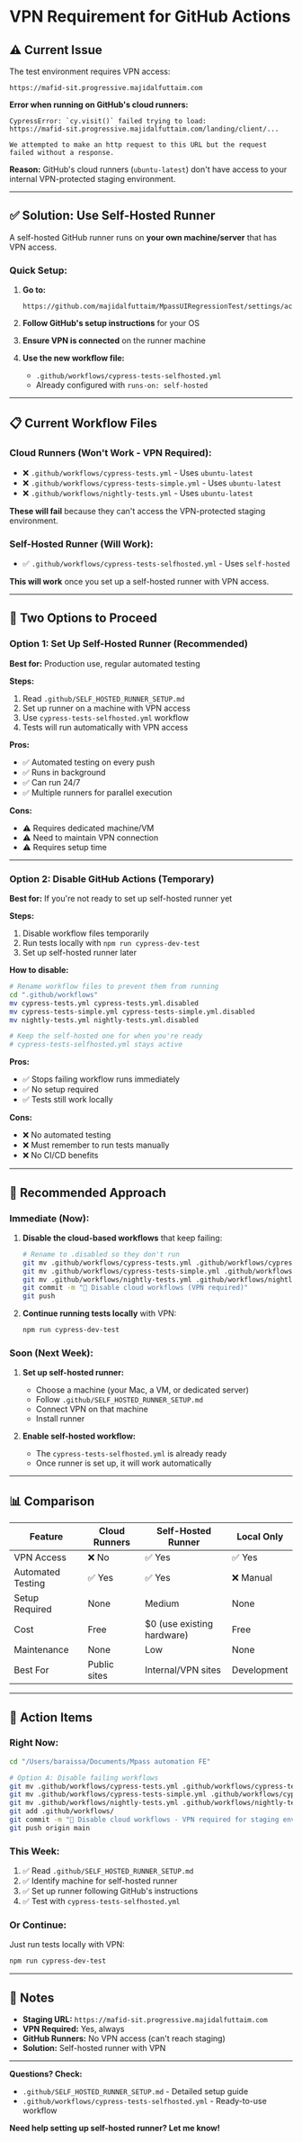 # VPN Requirement for GitHub Actions

## ⚠️ **Current Issue**

The test environment requires VPN access:
```
https://mafid-sit.progressive.majidalfuttaim.com
```

**Error when running on GitHub's cloud runners:**
```
CypressError: `cy.visit()` failed trying to load:
https://mafid-sit.progressive.majidalfuttaim.com/landing/client/...

We attempted to make an http request to this URL but the request failed without a response.
```

**Reason:** GitHub's cloud runners (`ubuntu-latest`) don't have access to your internal VPN-protected staging environment.

---

## ✅ **Solution: Use Self-Hosted Runner**

A self-hosted GitHub runner runs on **your own machine/server** that has VPN access.

### **Quick Setup:**

1. **Go to:**
   ```
   https://github.com/majidalfuttaim/MpassUIRegressionTest/settings/actions/runners/new
   ```

2. **Follow GitHub's setup instructions** for your OS

3. **Ensure VPN is connected** on the runner machine

4. **Use the new workflow file:**
   - `.github/workflows/cypress-tests-selfhosted.yml`
   - Already configured with `runs-on: self-hosted`

---

## 📋 **Current Workflow Files**

### **Cloud Runners (Won't Work - VPN Required):**
- ❌ `.github/workflows/cypress-tests.yml` - Uses `ubuntu-latest`
- ❌ `.github/workflows/cypress-tests-simple.yml` - Uses `ubuntu-latest`
- ❌ `.github/workflows/nightly-tests.yml` - Uses `ubuntu-latest`

**These will fail** because they can't access the VPN-protected staging environment.

### **Self-Hosted Runner (Will Work):**
- ✅ `.github/workflows/cypress-tests-selfhosted.yml` - Uses `self-hosted`

**This will work** once you set up a self-hosted runner with VPN access.

---

## 🎯 **Two Options to Proceed**

### **Option 1: Set Up Self-Hosted Runner (Recommended)**

**Best for:** Production use, regular automated testing

**Steps:**
1. Read `.github/SELF_HOSTED_RUNNER_SETUP.md`
2. Set up runner on a machine with VPN access
3. Use `cypress-tests-selfhosted.yml` workflow
4. Tests will run automatically with VPN access

**Pros:**
- ✅ Automated testing on every push
- ✅ Runs in background
- ✅ Can run 24/7
- ✅ Multiple runners for parallel execution

**Cons:**
- ⚠️ Requires dedicated machine/VM
- ⚠️ Need to maintain VPN connection
- ⚠️ Requires setup time

---

### **Option 2: Disable GitHub Actions (Temporary)**

**Best for:** If you're not ready to set up self-hosted runner yet

**Steps:**
1. Disable workflow files temporarily
2. Run tests locally with `npm run cypress-dev-test`
3. Set up self-hosted runner later

**How to disable:**
```bash
# Rename workflow files to prevent them from running
cd ".github/workflows"
mv cypress-tests.yml cypress-tests.yml.disabled
mv cypress-tests-simple.yml cypress-tests-simple.yml.disabled
mv nightly-tests.yml nightly-tests.yml.disabled

# Keep the self-hosted one for when you're ready
# cypress-tests-selfhosted.yml stays active
```

**Pros:**
- ✅ Stops failing workflow runs immediately
- ✅ No setup required
- ✅ Tests still work locally

**Cons:**
- ❌ No automated testing
- ❌ Must remember to run tests manually
- ❌ No CI/CD benefits

---

## 🔄 **Recommended Approach**

### **Immediate (Now):**
1. **Disable the cloud-based workflows** that keep failing:
   ```bash
   # Rename to .disabled so they don't run
   git mv .github/workflows/cypress-tests.yml .github/workflows/cypress-tests.yml.disabled
   git mv .github/workflows/cypress-tests-simple.yml .github/workflows/cypress-tests-simple.yml.disabled
   git mv .github/workflows/nightly-tests.yml .github/workflows/nightly-tests.yml.disabled
   git commit -m "🔧 Disable cloud workflows (VPN required)"
   git push
   ```

2. **Continue running tests locally** with VPN:
   ```bash
   npm run cypress-dev-test
   ```

### **Soon (Next Week):**
1. **Set up self-hosted runner:**
   - Choose a machine (your Mac, a VM, or dedicated server)
   - Follow `.github/SELF_HOSTED_RUNNER_SETUP.md`
   - Connect VPN on that machine
   - Install runner

2. **Enable self-hosted workflow:**
   - The `cypress-tests-selfhosted.yml` is already ready
   - Once runner is set up, it will work automatically

---

## 📊 **Comparison**

| Feature | Cloud Runners | Self-Hosted Runner | Local Only |
|---------|---------------|-------------------|------------|
| VPN Access | ❌ No | ✅ Yes | ✅ Yes |
| Automated Testing | ✅ Yes | ✅ Yes | ❌ Manual |
| Setup Required | None | Medium | None |
| Cost | Free | $0 (use existing hardware) | Free |
| Maintenance | None | Low | None |
| Best For | Public sites | Internal/VPN sites | Development |

---

## 🎯 **Action Items**

### **Right Now:**
```bash
cd "/Users/baraissa/Documents/Mpass automation FE"

# Option A: Disable failing workflows
git mv .github/workflows/cypress-tests.yml .github/workflows/cypress-tests.yml.disabled
git mv .github/workflows/cypress-tests-simple.yml .github/workflows/cypress-tests-simple.yml.disabled
git mv .github/workflows/nightly-tests.yml .github/workflows/nightly-tests.yml.disabled
git add .github/workflows/
git commit -m "🔧 Disable cloud workflows - VPN required for staging environment"
git push origin main
```

### **This Week:**
1. ✅ Read `.github/SELF_HOSTED_RUNNER_SETUP.md`
2. ✅ Identify machine for self-hosted runner
3. ✅ Set up runner following GitHub's instructions
4. ✅ Test with `cypress-tests-selfhosted.yml`

### **Or Continue:**
Just run tests locally with VPN:
```bash
npm run cypress-dev-test
```

---

## 📝 **Notes**

- **Staging URL:** `https://mafid-sit.progressive.majidalfuttaim.com`
- **VPN Required:** Yes, always
- **GitHub Runners:** No VPN access (can't reach staging)
- **Solution:** Self-hosted runner with VPN

---

**Questions? Check:**
- `.github/SELF_HOSTED_RUNNER_SETUP.md` - Detailed setup guide
- `.github/workflows/cypress-tests-selfhosted.yml` - Ready-to-use workflow

**Need help setting up self-hosted runner? Let me know!**
